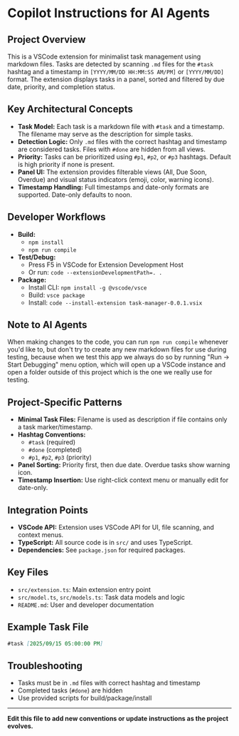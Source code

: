 # Copilot Instructions for AI Agents

## Project Overview
This is a VSCode extension for minimalist task management using markdown files. Tasks are detected by scanning `.md` files for the `#task` hashtag and a timestamp in `[YYYY/MM/DD HH:MM:SS AM/PM]` or `[YYYY/MM/DD]` format. The extension displays tasks in a panel, sorted and filtered by due date, priority, and completion status.

## Key Architectural Concepts
- **Task Model:** Each task is a markdown file with `#task` and a timestamp. The filename may serve as the description for simple tasks.
- **Detection Logic:** Only `.md` files with the correct hashtag and timestamp are considered tasks. Files with `#done` are hidden from all views.
- **Priority:** Tasks can be prioritized using `#p1`, `#p2`, or `#p3` hashtags. Default is high priority if none is present.
- **Panel UI:** The extension provides filterable views (All, Due Soon, Overdue) and visual status indicators (emoji, color, warning icons).
- **Timestamp Handling:** Full timestamps and date-only formats are supported. Date-only defaults to noon.

## Developer Workflows
- **Build:**
  - `npm install`
  - `npm run compile`
- **Test/Debug:**
  - Press F5 in VSCode for Extension Development Host
  - Or run: `code --extensionDevelopmentPath=. .`
- **Package:**
  - Install CLI: `npm install -g @vscode/vsce`
  - Build: `vsce package`
  - Install: `code --install-extension task-manager-0.0.1.vsix`

## Note to AI Agents

When making changes to the code, you can run `npm run compile` whenever you'd like to, but don't try to create any new markdown files for use during testing, because when we test this app we always do so by running "Run -> Start Debugging" menu option, which will open up a VSCode instance and open a folder outside of this project which is the one we really  use for testing.

## Project-Specific Patterns
- **Minimal Task Files:** Filename is used as description if file contains only a task marker/timestamp.
- **Hashtag Conventions:**
  - `#task` (required)
  - `#done` (completed)
  - `#p1`, `#p2`, `#p3` (priority)
- **Panel Sorting:** Priority first, then due date. Overdue tasks show warning icon.
- **Timestamp Insertion:** Use right-click context menu or manually edit for date-only.

## Integration Points
- **VSCode API:** Extension uses VSCode API for UI, file scanning, and context menus.
- **TypeScript:** All source code is in `src/` and uses TypeScript.
- **Dependencies:** See `package.json` for required packages.

## Key Files
- `src/extension.ts`: Main extension entry point
- `src/model.ts`, `src/models.ts`: Task data models and logic
- `README.md`: User and developer documentation

## Example Task File
```markdown
#task [2025/09/15 05:00:00 PM]
```

## Troubleshooting
- Tasks must be in `.md` files with correct hashtag and timestamp
- Completed tasks (`#done`) are hidden
- Use provided scripts for build/package/install

---
**Edit this file to add new conventions or update instructions as the project evolves.**
